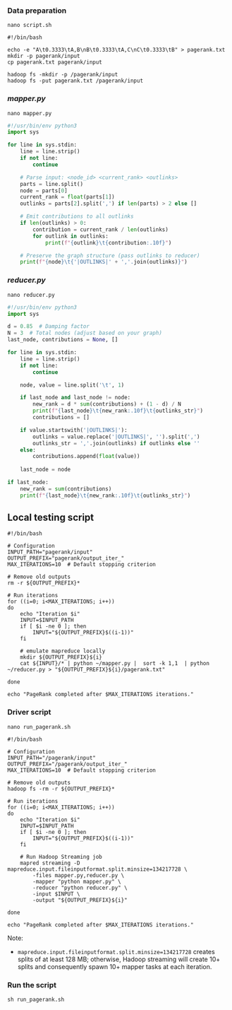 
### Data preparation

```shell
nano script.sh
```

```shell
#!/bin/bash

echo -e "A\t0.3333\tA,B\nB\t0.3333\tA,C\nC\t0.3333\tB" > pagerank.txt
mkdir -p pagerank/input
cp pagerank.txt pagerank/input

hadoop fs -mkdir -p /pagerank/input
hadoop fs -put pagerank.txt /pagerank/input
```

### *mapper.py*

```shell
nano mapper.py
```


```python                                      
#!/usr/bin/env python3
import sys

for line in sys.stdin:
    line = line.strip()
    if not line:
        continue

    # Parse input: <node_id> <current_rank> <outlinks>
    parts = line.split()
    node = parts[0]
    current_rank = float(parts[1])
    outlinks = parts[2].split(',') if len(parts) > 2 else []

    # Emit contributions to all outlinks
    if len(outlinks) > 0:
        contribution = current_rank / len(outlinks)
        for outlink in outlinks:
            print(f"{outlink}\t{contribution:.10f}")

    # Preserve the graph structure (pass outlinks to reducer)
    print(f"{node}\t{'|OUTLINKS|' + ','.join(outlinks)}")
```


### *reducer.py*


```shell
nano reducer.py
```



```python                                        
#!/usr/bin/env python3
import sys

d = 0.85  # Damping factor
N = 3  # Total nodes (adjust based on your graph)
last_node, contributions = None, []

for line in sys.stdin:
    line = line.strip()
    if not line:
        continue

    node, value = line.split('\t', 1)

    if last_node and last_node != node:
        new_rank = d * sum(contributions) + (1 - d) / N
        print(f"{last_node}\t{new_rank:.10f}\t{outlinks_str}")
        contributions = []

    if value.startswith('|OUTLINKS|'):
        outlinks = value.replace('|OUTLINKS|', '').split(',')
        outlinks_str = ','.join(outlinks) if outlinks else ''
    else:
        contributions.append(float(value))        
       
    last_node = node

if last_node:
    new_rank = sum(contributions)
    print(f"{last_node}\t{new_rank:.10f}\t{outlinks_str}")
```

## Local testing script

```shell
#!/bin/bash

# Configuration
INPUT_PATH="pagerank/input"
OUTPUT_PREFIX="pagerank/output_iter_"
MAX_ITERATIONS=10  # Default stopping criterion

# Remove old outputs
rm -r ${OUTPUT_PREFIX}*

# Run iterations
for ((i=0; i<MAX_ITERATIONS; i++))
do
    echo "Iteration $i"
    INPUT=$INPUT_PATH
    if [ $i -ne 0 ]; then
        INPUT="${OUTPUT_PREFIX}$((i-1))"
    fi

    # emulate mapreduce locally
    mkdir ${OUTPUT_PREFIX}${i}
    cat ${INPUT}/* | python ~/mapper.py |  sort -k 1,1  | python ~/reducer.py > "${OUTPUT_PREFIX}${i}/pagerank.txt"

done

echo "PageRank completed after $MAX_ITERATIONS iterations."
```



### Driver script 

```shell
nano run_pagerank.sh 
```


```shell
#!/bin/bash

# Configuration
INPUT_PATH="/pagerank/input"
OUTPUT_PREFIX="/pagerank/output_iter_"
MAX_ITERATIONS=10  # Default stopping criterion

# Remove old outputs
hadoop fs -rm -r ${OUTPUT_PREFIX}*

# Run iterations
for ((i=0; i<MAX_ITERATIONS; i++))
do
    echo "Iteration $i"
    INPUT=$INPUT_PATH
    if [ $i -ne 0 ]; then
        INPUT="${OUTPUT_PREFIX}$((i-1))"
    fi

    # Run Hadoop Streaming job
    mapred streaming -D mapreduce.input.fileinputformat.split.minsize=134217728 \
        -files mapper.py,reducer.py \
        -mapper "python mapper.py" \
        -reducer "python reducer.py" \
        -input $INPUT \
        -output "${OUTPUT_PREFIX}${i}"

done

echo "PageRank completed after $MAX_ITERATIONS iterations."
```

Note:

-  `mapreduce.input.fileinputformat.split.minsize=134217728` creates splits of at least 128 MB; otherwise, Hadoop streaming will create 10+ splits and consequently spawn 10+ mapper tasks at each iteration.

### Run the script

```shell
sh run_pagerank.sh
```

